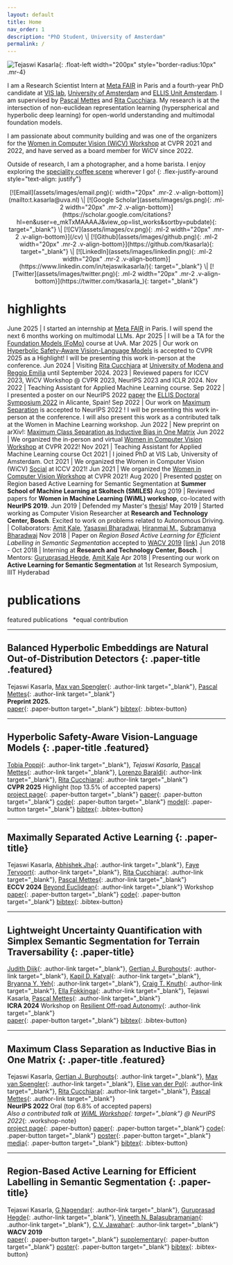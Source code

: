 ```yaml
---
layout: default
title: Home
nav_order: 1
description: "PhD Student, University of Amsterdam"
permalink: /
---
```


![Tejaswi Kasarla](assets/images/profile_photo.png){: .float-left width="200px" style="border-radius:10px" .mr-4}  

I am a Research Scientist Intern at [Meta FAIR](https://ai.meta.com/research/) in Paris and a fourth-year PhD candidate at [VIS lab](https://ivi.fnwi.uva.nl/vislab/), [University of Amsterdam](https://www.uva.nl/en) and [ELLIS Unit Amsterdam](https://ivi.fnwi.uva.nl/ellis/). I am supervised by [Pascal Mettes](https://staff.fnwi.uva.nl/p.s.m.mettes/index.html) and [Rita Cucchiara](http://personale.unimore.it/Rubrica/dettaglio/cucchiara). My research is at the intersection of non-euclidean representation learning (hyperspherical and hyperbolic deep learning) for open-world understanding and multimodal foundation models. 

I am passionate about community building and was one of the organizers for the [Women in Computer Vision (WiCV) Workshop](https://sites.google.com/view/wicv/) at CVPR 2021 and 2022, and have served as a board member for WiCV since 2022.

Outside of research, I am a photographer, and a home barista. I enjoy exploring the [speciality coffee scene](/more/#coffee) wherever I go! 
{: .flex-justify-around style="text-align: justify"}

<p markdown="1" align="center">
[![Email](assets/images/email.png){: width="20px" .mr-2 .v-align-bottom}](mailto:t.kasarla@uva.nl) \| [![Google Scholar](assets/images/gs.png){: .ml-2 width="20px" .mr-2 .v-align-bottom}](https://scholar.google.com/citations?hl=en&user=e_mkTxMAAAAJ&view_op=list_works&sortby=pubdate){: target="_blank"} \| [![CV](assets/images/cv.png){: .ml-2 width="20px" .mr-2 .v-align-bottom}](/cv) \| [![Github](assets/images/github.png){: .ml-2 width="20px" .mr-2 .v-align-bottom}](https://github.com/tkasarla){: target="_blank"} \| [![LinkedIn](assets/images/linkedin.png){: .ml-2 width="20px" .mr-2 .v-align-bottom}](https://www.linkedin.com/in/tejaswikasarla/){: target="_blank"} \| [![Twitter](assets/images/twitter.png){: .ml-2 width="20px" .mr-2 .v-align-bottom}](https://twitter.com/tkasarla_){: target="_blank"}
</p>

<p markdown=1 align="center" style="color:#FF3300">


</p>


# highlights

June 2025 | I started an internship at [Meta FAIR](https://ai.meta.com/research/) in Paris. I will spend the next 6 months working on multimodal LLMs. 
Apr 2025 | I will be a TA for the [Foundation Models (FoMo)](https://uvafomo.github.io) course at UvA.
Mar 2025 | Our work on [Hyperbolic Safety-Aware Vision-Language Models](https://arxiv.org/abs/2503.12127) is accepted to CVPR 2025 as a Highlight! I will be presenting this work in-person at the conference.
Jun 2024 | Visiting [Rita Cucchiara](https://aimagelab.ing.unimore.it/imagelab/person.asp?idpersona=1) at [University of Modena and Reggio Emilia](https://www.unimore.it/) until September 2024. 
2023 | Reviewed papers for ICCV 2023, WiCV Workshop @ CVPR 2023, NeurIPS 2023 and ICLR 2024. 
Nov 2022 | Teaching Assistant for Applied Machine Learning course.
Sep 2022 | I presented a poster on our NeurIPS 2022 [paper](https://arxiv.org/abs/2206.08704) the [ELLIS Doctoral Symposium 2022](https://ellisalicante.org/eds2022/) in Alicante, Spain!
Sep 2022 | Our work on [Maximum Separation](https://arxiv.org/abs/2206.08704) is accepted to NeurIPS 2022 ! I will be presenting this work in-person at the conference. I will also present this work as a contributed talk at the Women in Machine Learning workshop.
Jun 2022 | New preprint on arXiv!: [Maximum Class Separation as Inductive Bias in One Matrix](https://arxiv.org/abs/2206.08704)
Jun 2022 | We organized the in-person and virtual [Women in Computer Vision Workshop](https://sites.google.com/view/wicvcvpr2022/home) at CVPR 2022!
Nov 2021 | Teaching Assistant for Applied Machine Learning course
Oct 2021 | I joined PhD at VIS Lab, University of Amsterdam.
Oct 2021 | We organized the Women in Computer Vision (WiCV) [Social](https://iccv2021.thecvf.com/networking-sessions) at ICCV 2021!
Jun 2021 | We organized the [Women in Computer Vision Workshop](https://sites.google.com/view/wicvcvpr2021/home) at CVPR 2021!
Aug 2020 | Presented [poster](https://smiles.skoltech.ru/poster-presentations) on Region based Active Learning for Semantic Segmentation at **Summer School of Machine Learning at Skoltech (SMILES)**
Aug 2019 |  Reviewed papers for **Women in Machine Learning (WiML) workshop**, co-located with **NeurIPS 2019**.
Jun 2019 |  Defended my Master's [thesis](http://web2py.iiit.ac.in/research_centres/publications/view_publication/mastersthesis/769)!
May 2019 | Started working as Computer Vision Researcher at **Research and Technology Center, Bosch**. Excited to work on problems related to Autonomous Driving. \| Collaborators: [Amit Kale](https://www.linkedin.com/in/kaleamit/), [Yasaswi Bharadwaj](https://www.linkedin.com/in/yasaswi-bharadwaj-katta-87647555), [Hiranmai M.](https://www.linkedin.com/in/hiranmai-4b0a3398/), [Subramanya Bharadwaj](https://www.linkedin.com/in/subramanya-bharadwaj-63b10758/)
Nov 2018 | Paper on _Region Based Active Learning for Efficient Labelling in Semantic Segmentation_ accepted to [WACV 2019](http://wacv19.wacv.net) [[link]](https://ieeexplore.ieee.org/document/8659293)
Jun 2018 - Oct 2018 | Interning at **Research and Technology Center, Bosch**. \| Mentors: [Guruprasad Hegde](https://www.linkedin.com/in/guruprasad-hegde-657b81a/),  [Amit Kale](https://www.linkedin.com/in/kaleamit/)
Apr 2018 | Presenting our work on **Active Learning for Semantic Segmentation** at 1st Research Symposium, IIIT Hyderabad


# publications

<span class="featured-paper">featured publications</span> &nbsp; *equal contribution

---

## **Balanced Hyperbolic Embeddings are Natural Out-of-Distribution Detectors** {: .paper-title .featured}
Tejaswi Kasarla, [Max van Spengler](https://nl.linkedin.com/in/max-van-spengler-45908b147){: .author-link target="_blank"}, [Pascal Mettes](https://staff.fnwi.uva.nl/p.s.m.mettes/){: .author-link target="_blank"}  
**Preprint 2025.**  
[paper](https://arxiv.org/abs/2506.10146){: .paper-button target="_blank"} [bibtex](#){: .bibtex-button}

---

## **Hyperbolic Safety-Aware Vision-Language Models** {: .paper-title .featured}
[Tobia Poppi](https://tobiapoppi.github.io){: .author-link target="_blank"}*, Tejaswi Kasarla*, [Pascal Mettes](https://staff.fnwi.uva.nl/p.s.m.mettes/){: .author-link target="_blank"}, [Lorenzo Baraldi](https://www.lorenzobaraldi.com){: .author-link target="_blank"}, [Rita Cucchiara](https://aimagelab.ing.unimore.it/imagelab/person.asp?idpersona=1){: .author-link target="_blank"}  
**CVPR 2025** <span class="highlight-text">Highlight (top 13.5% of accepted papers)</span>  
[project page](https://aimagelab.github.io/HySAC/){: .paper-button target="_blank"} [paper](https://arxiv.org/abs/2503.12127){: .paper-button target="_blank"} [code](https://github.com/aimagelab/HySAC){: .paper-button target="_blank"} [model](https://huggingface.co/aimagelab/HySAC){: .paper-button target="_blank"} [bibtex](#){: .bibtex-button}

---

## **Maximally Separated Active Learning** {: .paper-title}
Tejaswi Kasarla, [Abhishek Jha](https://abskjha.github.io){: .author-link target="_blank"}, [Faye Tervoort](https://www.linkedin.com/in/faye-tervoort-15298a171/){: .author-link target="_blank"}, [Rita Cucchiara](https://aimagelab.ing.unimore.it/imagelab/person.asp?idpersona=1){: .author-link target="_blank"}, [Pascal Mettes](https://staff.fnwi.uva.nl/p.s.m.mettes/){: .author-link target="_blank"}  
**ECCV 2024** [Beyond Euclidean](https://sites.google.com/view/beyondeuclidean/home){: .author-link target="_blank"} Workshop  
[paper](https://arxiv.org/abs/2411.17444){: .paper-button target="_blank"} [code](https://github.com/tkasarla/ActiveLearning-MaxSep){: .paper-button target="_blank"} [bibtex](#){: .bibtex-button}

---

## **Lightweight Uncertainty Quantification with Simplex Semantic Segmentation for Terrain Traversability** {: .paper-title}
[Judith Dijk](https://www.linkedin.com/in/judith-dijk){: .author-link target="_blank"}, [Gertjan J. Burghouts](https://sites.google.com/site/gertjanburghouts/){: .author-link target="_blank"}, [Kapil D. Katyal](https://kdk132.github.io){: .author-link target="_blank"}, [Bryanna Y. Yeh](https://www.linkedin.com/in/byyeh/){: .author-link target="_blank"}, [Craig T. Knuth](https://www.linkedin.com/in/craig-knuth/){: .author-link target="_blank"}, [Ella Fokkinga](https://www.linkedin.com/in/ellafokkinga){: .author-link target="_blank"}, Tejaswi Kasarla, [Pascal Mettes](https://staff.fnwi.uva.nl/p.s.m.mettes/){: .author-link target="_blank"}  
**ICRA 2024** Workshop on [Resilient Off-road Autonomy](https://theairlab.org/icra2024_offroad_workshop/){: .author-link target="_blank"}  
[paper](https://arxiv.org/abs/2407.13392){: .paper-button target="_blank"} [bibtex](#){: .bibtex-button}

---

## **Maximum Class Separation as Inductive Bias in One Matrix** {: .paper-title .featured}
Tejaswi Kasarla, [Gertjan J. Burghouts](https://sites.google.com/site/gertjanburghouts/){: .author-link target="_blank"}, [Max van Spengler](https://nl.linkedin.com/in/max-van-spengler-45908b147){: .author-link target="_blank"}, [Elise van der Pol](https://www.elisevanderpol.nl){: .author-link target="_blank"}, [Rita Cucchiara](https://aimagelab.ing.unimore.it/imagelab/person.asp?idpersona=1){: .author-link target="_blank"}, [Pascal Mettes](https://staff.fnwi.uva.nl/p.s.m.mettes/){: .author-link target="_blank"}  
**NeurIPS 2022** <span class="highlight-text">Oral (top 6.8% of accepted papers)</span>  
*Also a contributed talk at [WiML Workshop](https://sites.google.com/view/wiml2022/program){: target="_blank"} @ NeurIPS 2022*{: .workshop-note}  
[project page](papers/max-separation-as-inductive-bias/){: .paper-button} [paper](https://arxiv.org/abs/2206.08704){: .paper-button target="_blank"} [code](https://github.com/tkasarla/max-separation-as-inductive-bias){: .paper-button target="_blank"} [poster](https://nips.cc/media/PosterPDFs/NeurIPS%202022/55160.png?t=1669329923.0358245){: .paper-button target="_blank"} [media](https://ivi.uva.nl/content/news/2022/11/phd-student-improves-image-classification.html){: .paper-button target="_blank"} [bibtex](#){: .bibtex-button}

---

## **Region-Based Active Learning for Efficient Labelling in Semantic Segmentation** {: .paper-title}
Tejaswi Kasarla, [G Nagendar](https://in.linkedin.com/in/nagendar-g-257305113){: .author-link target="_blank"}, [Guruprasad Hegde](https://in.linkedin.com/in/guruprasad-hegde-657b81a){: .author-link target="_blank"}, [Vineeth N. Balasubramanian](https://people.iith.ac.in/vineethnb/){: .author-link target="_blank"}, [C.V. Jawahar](https://faculty.iiit.ac.in/~jawahar/){: .author-link target="_blank"}  
**WACV 2019**  
[paper](https://ieeexplore.ieee.org/document/8659293){: .paper-button target="_blank"} [supplementary](https://drive.google.com/file/d/1N3VXOKCNsdL2MySr7EXJV5DcAymV632z/view?usp=sharing){: .paper-button target="_blank"} [poster](assets/poster_wacv.pdf){: .paper-button target="_blank"} [bibtex](#){: .bibtex-button}
